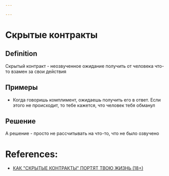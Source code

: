 ```yaml
---

---
```

# Скрытые контракты
## Definition
Скрытый контракт - неозвученное ожидание получить от человека что-то взамен за свои действия
## Примеры
- Когда говоришь комплимент, ожидаешь получить его в ответ. Если этого не происходит, то тебе кажется, что человек тебя обманул
## Решение
А решение - просто не рассчитывать на что-то, что не было озвучено
# References:
- [КАК "СКРЫТЫЕ КОНТРАКТЫ" ПОРТЯТ ТВОЮ ЖИЗНЬ (18+)](https://www.youtube.com/watch?v=FCQOVkl06VA&list=WL&index=44)